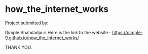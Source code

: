 # how_the_internet_works
Project submitted by:

Dimple Shahdadpuri
Here is the link to the website - https://dimple-9.github.io/how_the_internet_works/

THANK YOU. 
